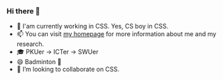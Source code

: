 ### Hi there 👋

- 🔭 I'am currently working in CSS. Yes, CS boy in CSS.
- 📫 You can visit [my homepage](https://huangjunjie-cs.github.io) for more information about me and my research.
- 🎓 PKUer -> ICTer -> SWUer
- 😄 Badminton 🏸️
- 👯 I’m looking to collaborate on CSS.

<!--
**huangjunjie-cs/huangjunjie-cs** is a ✨ _special_ ✨ repository because its `README.md` (this file) appears on your GitHub profile.

Here are some ideas to get you started:

- 🔭 I’m currently working on ...
- 🌱 I’m currently learning ...
- 👯 I’m looking to collaborate on ...
- 🤔 I’m looking for help with ...
- 💬 Ask me about ...
- 📫 How to reach me: ...
- 😄 Pronouns: ...
- ⚡ Fun fact: ...
-->
